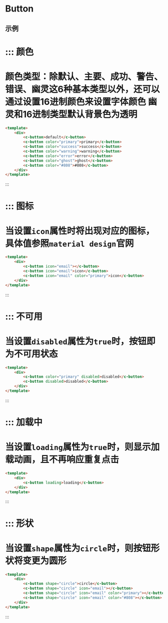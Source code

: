 # Button


## 示例

::: 颜色
===
颜色类型：除默认、主要、成功、警告、错误、幽灵这6种基本类型以外，还可以通过设置16进制颜色来设置字体颜色
幽灵和16进制类型默认背景色为透明
===
```html
<template>
	<div>
		<c-button>default</c-button>
		<c-button color="primary">primary</c-button>
		<c-button color="success">success</c-button>
		<c-button color="warning">warning</c-button>
		<c-button color="error">error</c-button>
		<c-button color="ghost">ghost</c-button>
		<c-button color="#808">#808</c-button>
	</div>
</template>
```
:::


::: 图标
===
当设置`icon`属性时将出现对应的图标，具体值参照`material design`官网
===
```html
<template>
	<div>
		<c-button icon="email"></c-button>
		<c-button icon="email">icon</c-button>
		<c-button icon="email" color="primary">icon</c-button>
	</div>
</template>
```
:::


::: 不可用
===
当设置`disabled`属性为`true`时，按钮即为不可用状态
===
```html
<template>
	<div>
		<c-button color="primary" disabled>disabled</c-button>
		<c-button disabled>disabled</c-button>
	</div>
</template>
```
:::


::: 加载中
===
当设置`loading`属性为`true`时，则显示加载动画，且不再响应重复点击
===
```html
<template>
	<div>
		<c-button loading>loading</c-button>
	</div>
</template>
```
:::


::: 形状
===
当设置`shape`属性为`circle`时，则按钮形状将变更为圆形
===
```html
<template>
	<div>
		<c-button shape="circle">circle</c-button>
		<c-button shape="circle" icon="email"></c-button>
		<c-button shape="circle" icon="email" color="primary"></c-button>
		<c-button shape="circle" icon="email" color="#808"></c-button>
	</div>
</template>
```
:::

